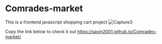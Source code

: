 # Comrades-market
This is a frontend javascript shopping cart project
![Capture3](https://user-images.githubusercontent.com/44639335/103586819-f38da600-4ef6-11eb-9cee-1aae9962b89e.PNG)

Copy the link below to check it out
https://savin2001.github.io/Comrades-market/
